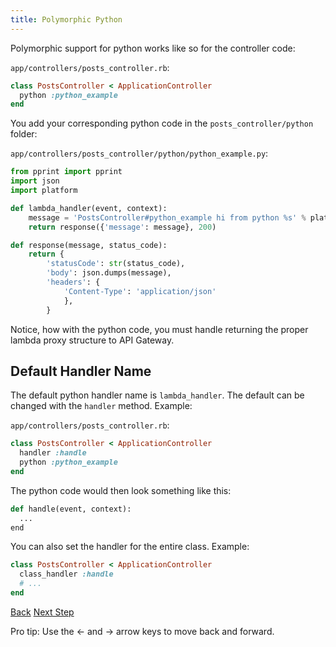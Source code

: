 ```yaml
---
title: Polymorphic Python
---
```


Polymorphic support for python works like so for the controller code:

`app/controllers/posts_controller.rb`:

```ruby
class PostsController < ApplicationController
  python :python_example
end
```

You add your corresponding python code in the `posts_controller/python` folder:

`app/controllers/posts_controller/python/python_example.py`:

```python
from pprint import pprint
import json
import platform

def lambda_handler(event, context):
    message = 'PostsController#python_example hi from python %s' % platform.python_version()
    return response({'message': message}, 200)

def response(message, status_code):
    return {
        'statusCode': str(status_code),
        'body': json.dumps(message),
        'headers': {
            'Content-Type': 'application/json'
            },
        }
```

Notice, how with the python code, you must handle returning the proper lambda proxy structure to API Gateway.

## Default Handler Name

The default python handler name is `lambda_handler`. The default can be changed with the `handler` method.  Example:

`app/controllers/posts_controller.rb`:

```ruby
class PostsController < ApplicationController
  handler :handle
  python :python_example
end
```

The python code would then look something like this:

```python
def handle(event, context):
  ...
end
```

You can also set the handler for the entire class. Example:

```ruby
class PostsController < ApplicationController
  class_handler :handle
  # ...
end
```

<a id="prev" class="btn btn-basic" href="{% link _docs/polymorphic-support.md %}">Back</a>
<a id="next" class="btn btn-primary" href="{% link _docs/polymorphic-node.md %}">Next Step</a>
<p class="keyboard-tip">Pro tip: Use the <- and -> arrow keys to move back and forward.</p>
